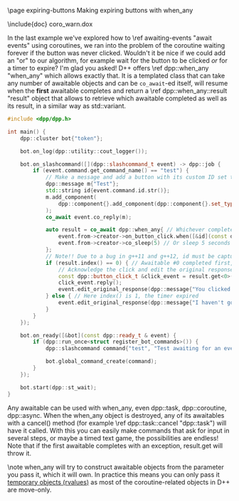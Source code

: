 \page expiring-buttons Making expiring buttons with when_any

\include{doc} coro_warn.dox

In the last example we've explored how to \ref awaiting-events "await events" using coroutines, we ran into the problem of the coroutine waiting forever if the button was never clicked. Wouldn't it be nice if we could add an "or" to our algorithm, for example wait for the button to be clicked *or* for a timer to expire? I'm glad you asked! D++ offers \ref dpp::when_any "when_any" which allows exactly that. It is a templated class that can take any number of awaitable objects and can be `co_await`-ed itself, will resume when the __first__ awaitable completes and return a \ref dpp::when_any::result "result" object that allows to retrieve which awaitable completed as well as its result, in a similar way as std::variant.

~~~~~~~~~~cpp
#include <dpp/dpp.h>

int main() {
	dpp::cluster bot{"token"};

	bot.on_log(dpp::utility::cout_logger());

	bot.on_slashcommand([](dpp::slashcommand_t event) -> dpp::job {
		if (event.command.get_command_name() == "test") {
			// Make a message and add a button with its custom ID set to the command interaction's ID so we can identify it
			dpp::message m{"Test"};
			std::string id{event.command.id.str()};
			m.add_component(
				dpp::component{}.add_component(dpp::component{}.set_type(dpp::cot_button).set_label("Click me!").set_id(id))
			);
			co_await event.co_reply(m);

			auto result = co_await dpp::when_any{ // Whichever completes first...
				event.from->creator->on_button_click.when([&id](const dpp::button_click_t &b) { return b.custom_id == id; }), // Button clicked
				event.from->creator->co_sleep(5) // Or sleep 5 seconds
			};
			// Note!! Due to a bug in g++11 and g++12, id must be captured as a reference above or the compiler will destroy it twice. This is fixed in g++13
			if (result.index() == 0) { // Awaitable #0 completed first, that is the button click event
				// Acknowledge the click and edit the original response, removing the button
				const dpp::button_click_t &click_event = result.get<0>();
				click_event.reply();
				event.edit_original_response(dpp::message{"You clicked the button with the id " + click_event.custom_id});
			} else { // Here index() is 1, the timer expired
				event.edit_original_response(dpp::message{"I haven't got all day!"});
			}
		}
	});

	bot.on_ready([&bot](const dpp::ready_t & event) {
		if (dpp::run_once<struct register_bot_commands>()) {
			dpp::slashcommand command{"test", "Test awaiting for an event", bot.me.id};

			bot.global_command_create(command);
		}
	});

	bot.start(dpp::st_wait);
}
~~~~~~~~~~

Any awaitable can be used with when_any, even dpp::task, dpp::coroutine, dpp::async. When the when_any object is destroyed, any of its awaitables with a cancel() method (for example \ref dpp::task::cancel "dpp::task") will have it called. With this you can easily make commands that ask for input in several steps, or maybe a timed text game, the possibilities are endless! Note that if the first awaitable completes with an exception, result.get will throw it.

\note when_any will try to construct awaitable objects from the parameter you pass it, which it will own. In practice this means you can only pass it <a href="https://www.learncpp.com/cpp-tutorial/value-categories-lvalues-and-rvalues/">temporary objects (rvalues)</a> as most of the coroutine-related objects in D++ are move-only.
